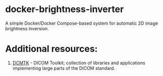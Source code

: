 # docker-brightness-inverter

A simple Docker/Docker Compose-based system for automatic 2D image brightness inversion.


# Additional resources:
1. [DCMTK](https://dcmtk.org/en/) - DICOM Toolkit; collection of libraries and applications implementing large parts of the DICOM standard.
